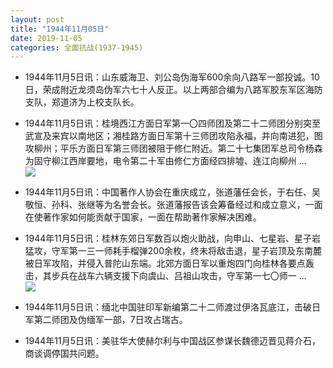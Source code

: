 ```yaml
---
layout: post
title: "1944年11月05日"
date: 2019-11-05
categories: 全面抗战(1937-1945)
---
```


<meta name="referrer" content="no-referrer" />

- 1944年11月5日讯：山东威海卫、刘公岛伪海军600余向八路军一部投诚。10日，荣成附近龙须岛伪军六七十人反正。以上两部合编为八路军胶东军区海防支队，郑道济为上校支队长。 

- 1944年11月5日讯：桂境西江方面日军第一〇四师团及第二十二师团分别突至武宣及来宾以南地区；湘桂路方面日军第十三师团攻陷永福，并向南进犯，图攻柳州；平乐方面日军第三师团被阻于修仁附近。第二十七集团军总司令杨森为固守柳江西岸要地，电令第二十军由修仁方面经四排墟、连江向柳州 ... <br/><img src="https://wx1.sinaimg.cn/large/aca367d8ly1g8neywcdexj20c809zaa3.jpg" />

- 1944年11月5日讯：中国著作人协会在重庆成立，张道藩任会长，于右任、吴敬恒、孙科、张继等为名誉会长。张道藩报告该会筹备经过和成立意义，一面在使著作家如何能贡献于国家，一面在帮助著作家解决困难。 

- 1944年11月5日讯：桂林东郊日军数百以炮火助战，向申山、七星岩、星子岩猛攻，守军第一三一师耗手榴弹200余枚，终未将敌击退，星子岩顶及东南麓被日军攻陷，并侵入普陀山东端。北郊方面日军以重炮四门向桂林各要点轰击，其步兵在战车六辆支援下向虞山、吕祖山攻击，守军第一七〇师一 ... <br/><img src="https://wx2.sinaimg.cn/large/aca367d8ly1g8n2ts1hfvj20c80903yj.jpg" />

- 1944年11月5日讯：缅北中国驻印军新编第二十二师渡过伊洛瓦底江，击破日军第二师团及伪缅军一部，7日攻占瑞古。 

- 1944年11月5日讯：美驻华大使赫尔利与中国战区参谋长魏德迈晋见蒋介石，商谈调停国共问题。 

